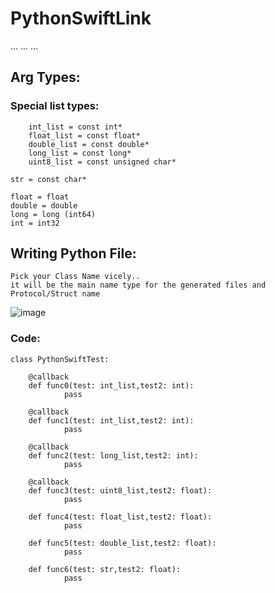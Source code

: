 # PythonSwiftLink
...
...
...

## Arg Types:
### Special list types:
        int_list = const int*
        float_list = const float*
        double_list = const double*
        long_list = const long*
        uint8_list = const unsigned char*

    str = const char*

    float = float
    double = double
    long = long (int64)
    int = int32



## Writing Python File:
    Pick your Class Name vicely..
    it will be the main name type for the generated files and Protocol/Struct name
    
![image](https://user-images.githubusercontent.com/2526171/112758247-96812800-8fed-11eb-8523-fc4e6c3dff86.png)
 ### Code:
    
    class PythonSwiftTest:
        
        @callback
        def func0(test: int_list,test2: int):
                pass

        @callback
        def func1(test: int_list,test2: int):
                pass

        @callback
        def func2(test: long_list,test2: int):
                pass

        @callback
        def func3(test: uint8_list,test2: float):
                pass

        def func4(test: float_list,test2: float):
                pass

        def func5(test: double_list,test2: float):
                pass

        def func6(test: str,test2: float):
                pass
